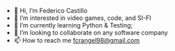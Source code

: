 - 👋 Hi, I’m Federico Castillo
- 👀 I’m interested in video games, code, and SI-FI
- 🌱 I’m currently learning Python & Testing;
- 💞️ I’m looking to collaborate on any software company
- 📫 How to reach me fcrangel98@gmail.com

<!---
fcastillo98/fcastillo98 is a ✨ special ✨ repository because its `README.md` (this file) appears on your GitHub profile.
You can click the Preview link to take a look at your changes.
--->
